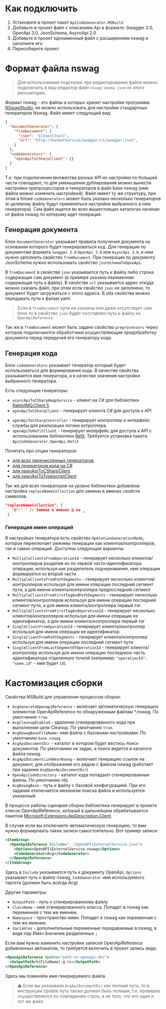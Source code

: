# Как подключить

1. Установите в проект пакет `ApiCodeGenerator.MSBuild`
1. Добавьте в проект файл с описанием Api в формате: Swagger 2.0, OpenApi 3.0, JsonSchema, AsyncApi 2.0
1. Добавьте в проект одноименный файл с расширением nswag и заполните его
1. Пересоберите проект

# Формат файла nswag
> Для использования подсказок при редактировании файла можно подключить в  ваш редактор файл `nswag-shema.json` из этого репозитория.

Формат nswag - это файлы в которых хранит настройки программа [NSwagStudio](https://github.com/RicoSuter/NSwag/wiki/NSwagStudio), ее можно использовать для настройки стандартных генераторов Nswag.
Файл имеет следующий вид:
```json
{
  "documentGenerator": {
    "fromDocument": {
      "json": "$(InputJson)",
      "url": "http://basketService/swagger/v1/swagger.json",
    }
  },
  "codeGenerators": {
    "openApiToCSharpClient": {}
  }
}
```
Т.к. при подключении множества разных API их настройки по большей части совпадают, то для уменьшения дублирования можно вынести настройки препроцессоров и генераторов в файл base.nswag (имя файла можно изменить настройкой). Файл имеет ту же структуру, при этом в блоке `codeGenerators` может быть указано несколько генераторов (к целевому файлу будут применяться настройки выбранного в нем генератора). Сам файл ищется во всех вышестоящих каталогах начиная от файла nswag по которому идет генерация.

## Генерация документа
Блок `documentGenerator` указывает правила получения документа на основании которого будет генерироваться код. Для генерации по документам формата `Swagger 2.0` `OpenApi 3.0` или `AsyncApi 3.0`, в нем нужно заполнить свойство `fromDocument`. При генерации по документу JsonSchema нужно использовать свойство `jsonSchemaToOpenApi`.

В `fromDocument` в свойстве `json` указывается путь к файлу либо строка содержащая сам документ (в примере указана переменная содержащая путь к файлу). В свойстве `url` указывается адрес откуда можно скачать файл, при этом если свойство `json` не заполнено, то документ будет загружаться с этого адреса. В оба свойства можно передавать пути к фалам yaml.

> Если в `fromDocument` пути не указаны или даже отсутствует сам блок то в свойство `json` будет потставлен путь к файлу из `OpenApiReference`

Так же в `fromDocument` может быть задано свойство `preprocessors` через которое подключаются обработчики осуществляющие предобработку документа перед передачей его генератору кода.

## Генерация кода
Блок `codeGenerators` указывает генератор который будет использоваться для формирования кода. В качестве свойства указывается имя генератора, а в качестве значения настройки выбранного генератора.

Есть следующие генераторы:
* `asyncApiToCSharpAmqpService` - клиент на С# для библиотеки [RabbitMQ.Client 5](https://www.nuget.org/packages/RabbitMQ.Client/5.2.0)
* `openApiToCSharpClient` - генерирует клиента С# для доступа к API
<!-- * `openApiToTypeScriptClient` - генерирует клиента TypeScript для доступа к API -->
* `openApiToCSharpController` - генерирует контроллер и интерфейс службы для реализации логики котроллера.
* `openApiToRefitClient` - генерирует интерфейс для доступа к API с использованием библиотеки [Refit](https://github.com/reactiveui/refit). Требуется установка пакета `ApiCodeGenerator.OpenApi.Refit`

<!-- > ⚠ Если вы используете генератор `openApiToTypeScriptClient`, то в проекте для соответствующих OpenApiReference нужно заменить генератор.
> ```xml
>  <OpenApiReference Update="@(OpenApiReference)">
>	  <CodeGenerator>OacgTypeScript</CodeGenerator>
>	</OpenApiReference>
>  ``` -->

Почитать про опции генераторов:
 - [для всех перечисленных генераторов](https://github.com/RicoSuter/NSwag/wiki/NSwag-Configuration-Document).
 - [для генераторов кода на C#](https://github.com/RicoSuter/NSwag/wiki/CSharpGeneratorBaseSettings)
 - [для openApiToCSharpClient](https://github.com/RicoSuter/NSwag/wiki/CSharpClientGeneratorSettings)
 - [для openApiToTypescriptClient](https://github.com/RicoSuter/NSwag/wiki/TypeScriptClientGeneratorSettings)

Так же для всех генераторов на уровне библиотеки добавлена настройка `replaceNameCollection` для замены в именах свойств символов.
 ```json
 "replaceNameCollection": {
    "@":"_" // Замена в именах @ на _
  }
 ```
### Генерация имен операций
В настройках генератора есть свойство `OperationGenerationMode`, которое переключает режимы генерации как клиентов/контроллеров, так и самих операций.
Доступны следующие варианты:
- `MultipleClientsFromOperationId` - генерирует несколько клиентов/контроллеров разделяя их по первой части идентификатора операции, используя как разделитель подчеркивание, имя операции формируется из второй части
- `MultipleClientsFromPathSegments` - генерирует несколько клиентов/контроллеров используя для имени операции последний сегмент пути, а для имени клиента/контроллера предпоследний сегмент
- `MultipleClientsFromFirstTagAndPathSegments` - генерирует несколько клиентов/контроллеров используя для имени операции последний сегмент пути, а для имени клиента/контроллера первый тэг
- `MultipleClientsFromFirstTagAndOperationId` - генерирует несколько клиентов/контроллеров используя для имени операции ее идентификатор, а для имени клиента/контроллера первый тэг
- `SingleClientFromOperationId` - генерирует клиента/контроллер используя для имени операции ее идентификатор
- `SingleClientFromPathSegments` - генерирует клиента/контроллер используя для имени операции последний сегмент пути
- `SingleClientFromLastSegmentOfOperationId` - генерирует клиента/контроллер используя для имени операции последнюю часть идентификатора отделенную точкой (например: ```"operationId": "some.id"``` -  имя будет `id`).

# Кастомизация сборки
Свойства MSBuild для управления процессом сборки:
- `AcgGenerateOpenapiReference` - включает автоматическую генерацию элементов OpenApiReference по обнаруженным файлам *.nswag. По умолчанию `true`.
- `AcgCleanupEnabled` - удаление сгенерированного кода при выполнении цели Cleanup. По умолчанию `true`.
- `AcgNswagBaseFileName`- имя файла с базовыми настройками. По умолчанию `base.nswag`
- `AcgApiDocumentDir` - каталог в котором будет вестись поиск документов. По умолчанию не задан, а поиск ведется в каталоге файла nswag.
- `AcgApiDocumentLinkNearNswag` - включает генерацию ссылок на документ, для отображения его рядом с файлом nswag (работает при задании `AcgOpenApiDocumentDir`)
- `OpenApiCodeDirectory` - каталог куда попадают сгенерированные файлы. По умолчанию obj
- `AcgNswagBase` - путь к файлу с базовой конфигурацией. При его задании отключается механизм поиска файла и используется указанный.

В процессе работы сценария сборки библиотека генерирует в проекте список OpenApiReference, который в дальнейшем обрабатывается пакетом [Microsoft.Extensions.ApiDescription.Client](https://www.nuget.org/packages/Microsoft.Extensions.ApiDescription.Client/).

В случае если вы отключаете автоматическую генерацию, то вам нужно формировать такие записи самостоятельно. Вот пример записи:

```xml
<ItemGroup>
  <OpenApiReference Include="..\OpenAPI\ExternalService.json">
    <Options>OpenAPI\ExternalService.nswag</Options>
    <CodeGenerator>Acg</CodeGenerator>
  </OpenApiReference>
</ItemGroup>
```
Здесь в `Include` указывается путь к документу OpenApi, `Options` указывает путь к файлу nswag, `CodeGenerator` имя используемого таргета (должен быть всегда Acg<!--, кроме случая генерации для TypeScript-->)

Другие параметры:
 - `OutputPath` - путь к сгенерированному файлу
 - `ClassName` - имя сгенерированного класса. Попадет в nswag как переменная с тем же именем.
 - `Namespace` - пространство имен. Попадет в nswag как переменная с тем же именем.
 - `Variables` - дополнительные переменные передаваемые в nswag, в виде пар Имя=Значение разделенных `;`

Если вам нужно изменить настройки записей OpenApiReference добавленных автоматом, то требуется включить в проект запись вида:
```xml
<OpenApiReference Update="path-to-openapi-doc">
  <OutputPath>%(FileName).g.cs</OutputPath>
</OpenApiReference>
```
Здесь мы поменяли имя генерируемого файла.
> ⚠ Если вы указывали `AcgApiDocumentDir` как полный путь, то в инструкции Update путь также должен быть полным, т.к. проверка осуществляется по совпадению строк, а не того, что это один и тот же файл.
